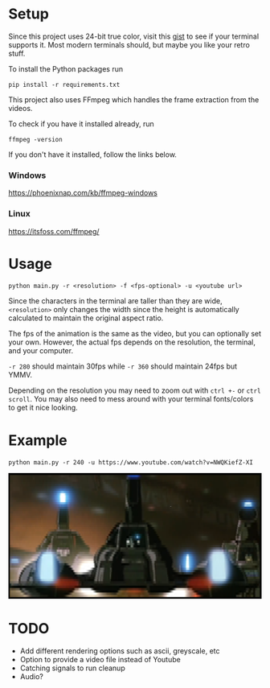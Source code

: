 # Setup
Since this project uses 24-bit true color, visit this [gist](https://gist.github.com/kurahaupo/6ce0eaefe5e730841f03cb82b061daa2) to see if your terminal supports it. Most modern terminals should, but maybe you like your retro stuff.


To install the Python packages run
```
pip install -r requirements.txt
```

This project also uses FFmpeg which handles the frame extraction from the videos.

To check if you have it installed already, run
```
ffmpeg -version
```

If you don't have it installed, follow the links below.
### Windows
https://phoenixnap.com/kb/ffmpeg-windows

### Linux
https://itsfoss.com/ffmpeg/


# Usage
```
python main.py -r <resolution> -f <fps-optional> -u <youtube url>
```
Since the characters in the terminal are taller than they are wide, `<resolution>` only changes the width since the height is automatically calculated to maintain the original aspect ratio.

The fps of the animation is the same as the video, but you can optionally set your own. However, the actual fps depends on the resolution, the terminal, and your computer.

`-r 280` should maintain 30fps while `-r 360` should maintain 24fps but YMMV.

Depending on the resolution you may need to zoom out with `ctrl +-` or `ctrl scroll`. You may also need to mess around with your terminal fonts/colors to get it nice looking.

# Example

```
python main.py -r 240 -u https://www.youtube.com/watch?v=NWQKiefZ-XI
```

![race](./img/race.png)

# TODO

- Add different rendering options such as ascii, greyscale, etc
- Option to provide a video file instead of Youtube
- Catching signals to run cleanup
- Audio?
